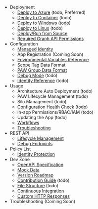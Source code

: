 <ul>
    <li>Deployment
        <ul>
            <li><a href="./Deploy-to-Azure.md">Deploy to Azure</a> (todo, Preferred)</li>
            <li><a href="./Deploy-to-Container.md">Deploy to Container</a> (todo)</li>
            <li><a href="./Deploy-to-Windows.md">Deploy to Windows</a> (todo)</li>
            <li><a href="./Deploy-to-Linux.md">Deploy to Linux</a> (todo)</li>
            <li><a href="./Build-and-Run-from-Source.md">Deploy/Run from Source</a></li>
            <li><a href="./Required-Graph-API-Permissions.md">Required Graph API Permissions</a></li>
        </ul>
    </li>
    <li>Configuration
        <ul>
            <li><a href="./Configure-Managed-Identity.md">Managed Identity</a></li>
            <li>App Registration (Coming Soon)</li>
            <li><a href="./Environmental-Variables-Reference.md">Environmental Variables Reference</a></li>
            <li><a href="./Scope-Tag-Data-Format.md">Scope Tag Data Format</a></li>
            <li><a href="./PAW-Group-Data-Format.md">PAW Group Data Format</a></li>
            <li><a href="./Debug-Mode.md">Debug Mode</a> (todo)</li>
            <li><a href="./Identity-Reference.md">Identity Reference</a> (todo)</li>
        </ul>
    </li>
    <li>Usage
        <ul>
            <li>Architecture Auto Deployment (todo)</li>
            <li>PAW Lifecycle Management (todo)</li>
            <li>Silo Management (todo)</li>
            <li>Configuration Health Check (todo)</li>
            <li>In-app Permissions/RBAC/IAM (todo)</li>
            <li>Updating the App (todo)</li>
            <li><a href="./Workflows.md">Workflows</a></li>
            <li><a href="./Troubleshooting.md">Troubleshooting</a></li>
        </ul>
    </li>
    <li>REST API
        <ul>
            <li><a href="./PAW-Lifecycle-Management-API-Endpoints.md">Lifecycle Management</a></li>
            <li><a href="./Debug-API-Endpoints.md">Debug Endpoints</a></li>
        </ul>
    </li>
    <li>Policy List
        <ul>
            <li><a href="./Identity-Protection-Policy.md">Identity Protection</a></li>
        </ul>
    </li>
    <li>Dev Zone
        <ul>
            <li><a href="./OpenAPI-Spec.md">OpenAPI Specification</a></li>
            <li><a href="./Mock-Data.md">Mock Data</a></li>
            <li><a href="./Version-Roadmap.md">Version Roadmap</a></li>
            <li><a href="#">Contribution Guide</a> (todo)</li>
            <li><a href="./File-Structure.md">File Structure</a> (todo)</li>
            <li><a href="./Continuous-Integration.md">Continuous Integration</a></li>
            <li><a href="./Custom-HTTP-Responses.md">Custom HTTP Responses</a></li>
        </ul>
    </li>
    <li>Troubleshooting (Coming Soon)</li>
</ul>
